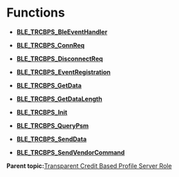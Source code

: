 # Functions

-   **[BLE\_TRCBPS\_BleEventHandler](GUID-7CF99903-A80D-4D70-B2BA-E4A3DA761745.md)**  

-   **[BLE\_TRCBPS\_ConnReq](GUID-033AF020-10C4-44E4-B63A-CA80ABBFDB43.md)**  

-   **[BLE\_TRCBPS\_DisconnectReq](GUID-68253292-7DA5-4CFC-B427-B21B5817ABFC.md)**  

-   **[BLE\_TRCBPS\_EventRegistration](GUID-1DBED9CF-48E4-4281-AC47-89A22EA54134.md)**  

-   **[BLE\_TRCBPS\_GetData](GUID-9CB2BAFE-FDF8-43EA-8E56-D058A1033570.md)**  

-   **[BLE\_TRCBPS\_GetDataLength](GUID-D30D3DE3-83A9-4109-BCEB-220F4364C915.md)**  

-   **[BLE\_TRCBPS\_Init](GUID-B4119700-59B5-4129-BDD3-6EFEEDE15DF6.md)**  

-   **[BLE\_TRCBPS\_QueryPsm](GUID-2F798529-2888-46DE-B957-6AB45F5CA353.md)**  

-   **[BLE\_TRCBPS\_SendData](GUID-BA42E3B2-221B-4AAC-B14B-7CFD1A39CFAA.md)**  

-   **[BLE\_TRCBPS\_SendVendorCommand](GUID-7BFD48CD-E74E-46A7-9499-8A80D53C3EEC.md)**  


**Parent topic:**[Transparent Credit Based Profile Server Role](GUID-D3763F51-25D8-4D48-8198-DCE8EC287529.md)

